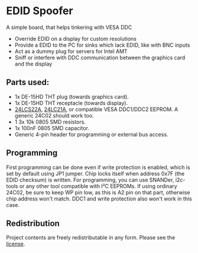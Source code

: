 # EDID Spoofer

A simple board, that helps tinkering with VESA DDC
- Override EDID on a display for custom resolutions
- Provide a EDID to the PC for sinks which lack EDID, like with BNC inputs
- Act as a dummy plug for servers for Intel AMT
- Sniff or interfere with DDC communication between the graphics card and the display

## Parts used:

- 1x DE-15HD THT plug (towards graphics card).
- 1x DE-15HD THT receptacle (towards display).
- [24LCS22A](https://www.microchip.com/en-us/product/24LCS22A), [24LC21A](https://www.microchip.com/en-us/product/24LC21A), or compatible VESA DDC1/DDC2 EEPROM. A generic 24C02 should work too.
- 1 3x 10k 0805 SMD resistors.
- 1x 100nF 0805 SMD capacitor.
- Generic 4-pin header for programming or external bus access.

## Programming

First programming can be done even if write protection is enabled, which is set by default using JP1 jumper.
Chip locks itself when address 0x7F (the EDID checksum) is written.
For programming, you can use SNANDer, i2c-tools or any other tool compatible with I²C EEPROMs.
If using ordinary 24C02, be sure to keep WP pin low, as this is A2 pin on that part, otherwise chip address won't match.
DDC1 and write protection also won't work in this case.

## Redistribution

Project contents are freely redistributable in any form. Please see the [license](LICENSE).
